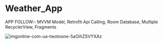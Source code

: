 # Weather_App

APP FOLLOW:-  MVVM Model, Retrofit Api Calling, Room Database, Multiple RecyclerView, Fragments

![imgonline-com-ua-twotoone-5aOihZSVYXAz](https://user-images.githubusercontent.com/98700871/211210337-15b495b9-77c4-4b61-8d79-1aceb706e633.jpg)
